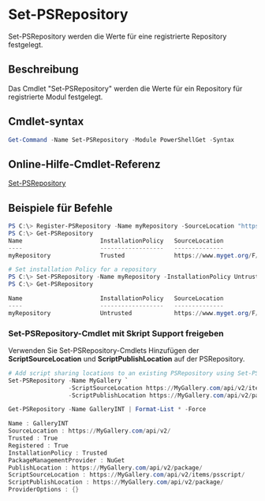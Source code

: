 # Set-PSRepository

Set-PSRepository werden die Werte für eine registrierte Repository festgelegt.

## Beschreibung

Das Cmdlet "Set-PSRepository" werden die Werte für ein Repository für registrierte Modul festgelegt.

## Cmdlet-syntax

```powershell
Get-Command -Name Set-PSRepository -Module PowerShellGet -Syntax
```
## Online-Hilfe-Cmdlet-Referenz

[Set-PSRepository](http://go.microsoft.com/fwlink/?LinkID=517128)

## Beispiele für Befehle

```powershell
PS C:\> Register-PSRepository -Name myRepository -SourceLocation "https://www.myget.org/F/powershellgetdemo/api/v2" -InstallationPolicy Trusted
PS C:\> Get-PSRepository
Name                      InstallationPolicy   SourceLocation
----                      ------------------   --------------
myRepository              Trusted              https://www.myget.org/F/powershellgetdemo/api/v2

# Set installation Policy for a repository
PS C:\> Set-PSRepository -Name myRepository -InstallationPolicy Untrusted
PS C:\> Get-PSRepository

Name                      InstallationPolicy   SourceLocation
----                      ------------------   --------------
myRepository              Untrusted            https://www.myget.org/F/powershellgetdemo/api/v2
```


### Set-PSRepository-Cmdlet mit Skript Support freigeben

Verwenden Sie Set-PSRepository-Cmdlets Hinzufügen der **ScriptSourceLocation** und **ScriptPublishLocation** auf der PSRepository.
```powershell
# Add script sharing locations to an existing PSRepository using Set-PSRepository object.
Set-PSRepository -Name MyGallery `
                 -ScriptSourceLocation https://MyGallery.com/api/v2/items/psscript/ `
                 -ScriptPublishLocation https://MyGallery.com/api/v2/package/

Get-PSRepository -Name GalleryINT | Format-List * -Force

Name : GalleryINT
SourceLocation : https://MyGallery.com/api/v2/
Trusted : True
Registered : True
InstallationPolicy : Trusted
PackageManagementProvider : NuGet
PublishLocation : https://MyGallery.com/api/v2/package/
ScriptSourceLocation : https://MyGallery.com/api/v2/items/psscript/
ScriptPublishLocation : https://MyGallery.com/api/v2/package/
ProviderOptions : {}

```


<!--HONumber=Oct16_HO1-->



